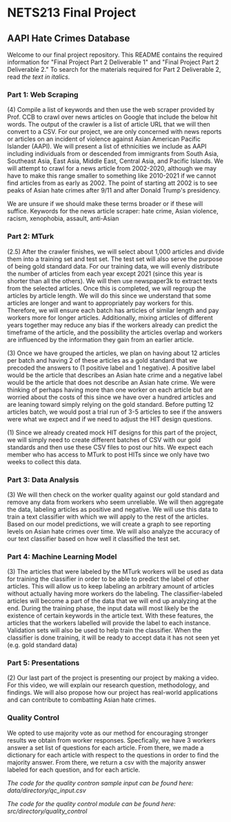 # NETS213 Final Project
## AAPI Hate Crimes Database

Welcome to our final project repository.  This README contains the required information for "Final Project Part 2 Deliverable 1" and "Final Project Part 2 Deliverable 2."  To search for the materials required for Part 2 Deliverable 2, read *the text in italics.*

### Part 1: Web Scraping
(4) Compile a list of keywords and then use the web scraper provided by Prof. CCB to crawl over news articles on Google that include the below hit words. The output of the crawler is a list of article URL that we will then convert to a CSV. For our project, we are only concerned with news reports or articles on an incident of violence against Asian American Pacific Islander (AAPI). We will present a list of ethnicities we include as AAPI including individuals from or descended from immigrants from South Asia, Southeast Asia, East Asia, Middle East, Central Asia, and Pacific Islands. We will attempt to crawl for a news article from 2002-2020, although we may have to make this range smaller to something like 2010-2021 if we cannot find articles from as early as 2002. The point of starting att 2002 is to see peaks of Asian hate crimes after 9/11 and after Donald Trump's presidency. 

We are unsure if we should make these terms broader or if these will suffice.
Keywords for the news article scraper: hate crime, Asian violence, racism, xenophobia, assault, anti-Asian

### Part 2: MTurk
(2.5) After the crawler finishes, we will select about 1,000 articles and divide them into a training set and test set. The test set will also serve the purpose of being gold standard data. For our training data, we will evenly distribute the number of articles from each year except 2021 (since this year is shorter than all the others).  We will then use newspaper3k to extract texts from the selected articles. Once this is completed, we will regroup the articles by article length. We will do this since we understand that some articles are longer and want to appropriately pay workers for this. Therefore, we will ensure each batch has articles of similar length and pay workers more for longer articles. Additionally, mixing articles of different years together may reduce any bias if the workers already can predict the timeframe of the article, and the possibility the articles overlap and workers are influenced by the information they gain from an earlier article. 

(3) Once we have grouped the articles, we plan on having about 12 articles per batch and having 2 of these articles as a gold standard that we precoded the answers to (1 positive label and 1 negative). A positive label would be the article that describes an Asian hate crime and a negative label would be the article that does not describe an Asian hate crime. We were thinking of perhaps having more than one worker on each article but are worried about the costs of this since we have over a hundred articles and are leaning toward simply relying on the gold standard. Before putting 12 articles batch, we would post a trial run of 3-5 articles to see if the answers were what we expect and if we need to adjust the HIT design questions. 

(1) Since we already created mock HIT designs for this part of the project, we will simply need to create different batches of CSV with our gold standards and then use these CSV files to post our hits. We expect each member who has access to MTurk to post HITs since we only have two weeks to collect this data. 

### Part 3: Data Analysis
(3) We will then check on the worker quality against our gold standard and remove any data from workers who seem unreliable. We will then aggregate the data, labeling articles as positive and negative. We will use this data to train a text classifier with which we will apply to the rest of the articles.  Based on our model predictions, we will create a graph to see reporting levels on Asian hate crimes over time. We will also analyze the accuracy of our text classifier based on how well it classified the test set. 

### Part 4: Machine Learning Model
(3) The articles that were labeled by the MTurk workers will be used as data for training the classifier in order to be able to predict the label of other articles. This will allow us to keep labeling an arbitrary amount of articles without actually having more workers do the labeling. The classifier-labeled articles will become a part of the data that we will end up analyzing at the end. During the training phase, the input data will most likely be the existence of certain keywords in the article text. With these features, the articles that the workers labelled will provide the label to each instance. Validation sets will also be used to help train the classifier. When the classifier is done training, it will be ready to accept data it has not seen yet (e.g. gold standard data)

### Part 5: Presentations 
(2) Our last part of the project is presenting our project by making a video. For this video, we will explain our research question, methodology, and findings. We will also propose how our project has real-world applications and can contribute to combatting Asian hate crimes. 


### Quality Control
We opted to use majority vote as our method for encouraging stronger results we obtain from worker responses. Specfically, we have 3 workers answer a set list of questions for each article. From there, we made a dictionary for each article with respect to the questions in order to find the majority answer. From there, we return a csv with the majority answer labeled for each question, and for each article. 

*The code for the quality contron sample input can be found here: data/directory/qc_input.csv*

*The code for the quality control module can be found here: src/directory/quality_control*
